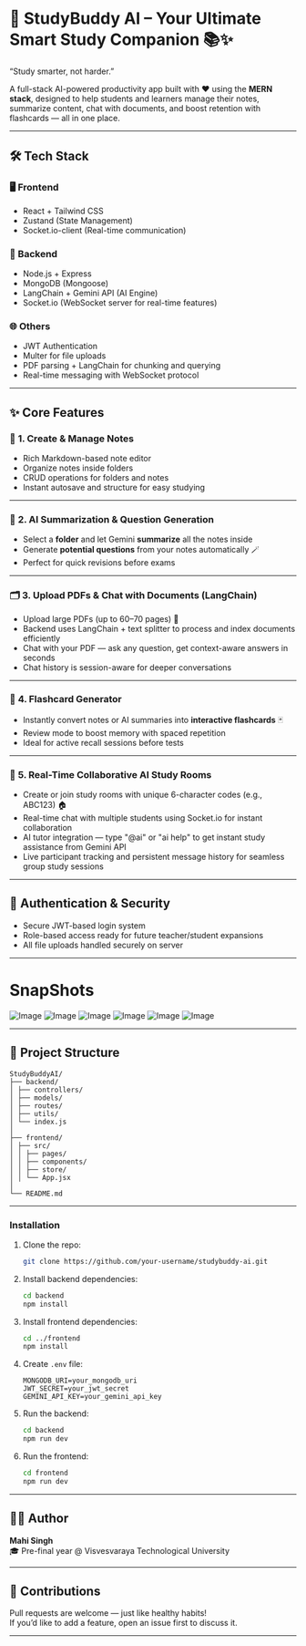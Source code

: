 # 🧠 **StudyBuddy AI** – Your Ultimate Smart Study Companion 📚✨  
“Study smarter, not harder.”

A full-stack AI-powered productivity app built with ❤️ using the **MERN stack**, designed to help students and learners manage their notes, summarize content, chat with documents, and boost retention with flashcards — all in one place.

---

## 🛠 **Tech Stack**

### 🖥️ Frontend  
- React + Tailwind CSS  
- Zustand (State Management)  
- Socket.io-client (Real-time communication)

### 🧠 Backend  
- Node.js + Express  
- MongoDB (Mongoose)  
- LangChain + Gemini API (AI Engine)  
- Socket.io (WebSocket server for real-time features)

### 🌐 Others  
- JWT Authentication  
- Multer for file uploads  
- PDF parsing + LangChain for chunking and querying  
- Real-time messaging with WebSocket protocol  

---

## ✨ **Core Features**

### 📝 **1. Create & Manage Notes**  
- Rich Markdown-based note editor  
- Organize notes inside folders  
- CRUD operations for folders and notes  
- Instant autosave and structure for easy studying

---

### 🧠 **2. AI Summarization & Question Generation**  
- Select a **folder** and let Gemini **summarize** all the notes inside  
- Generate **potential questions** from your notes automatically 🪄  
- Perfect for quick revisions before exams

---

### 🗂 **3. Upload PDFs & Chat with Documents (LangChain)**  
- Upload large PDFs (up to 60–70 pages) 📄  
- Backend uses LangChain + text splitter to process and index documents efficiently  
- Chat with your PDF — ask any question, get context-aware answers in seconds  
- Chat history is session-aware for deeper conversations

---

### 🧠 **4. Flashcard Generator**  
- Instantly convert notes or AI summaries into **interactive flashcards** 🃏  
- Review mode to boost memory with spaced repetition  
- Ideal for active recall sessions before tests

---

### 👥 **5. Real-Time Collaborative AI Study Rooms**  
- Create or join study rooms with unique 6-character codes (e.g., ABC123) 🏠  
- Real-time chat with multiple students using Socket.io for instant collaboration  
- AI tutor integration — type "@ai" or "ai help" to get instant study assistance from Gemini API  
- Live participant tracking and persistent message history for seamless group study sessions

---

## 🔐 **Authentication & Security**  
- Secure JWT-based login system  
- Role-based access ready for future teacher/student expansions  
- All file uploads handled securely on server

---

# SnapShots
![Image](https://drive.google.com/uc?export=view&id=1aK-IT8EISlOz7akh_j8a_vpRgwK_XNyS)
![Image](https://drive.google.com/uc?export=view&id=1GlmEB3tzpiiM41Xxy_EZI8DTpMn4rqqp)
![Image](https://drive.google.com/uc?export=view&id=1MPWQeogbecz4b2nzcyBbOJp_Lu7s2t9S)
![Image](https://drive.google.com/uc?export=view&id=1w4k3R09zTzBEryryIFWuTcDordVXOEbZ)
![Image](https://drive.google.com/uc?export=view&id=1YWS0eVN0mvxjCcT5WRUjDPmulbz0z9Mk)
![Image](https://drive.google.com/uc?export=view&id=1paDT1HT5pcTLRCpSzmzuDTVraBW6pbnY)

---

## 📁 **Project Structure**  
```
StudyBuddyAI/
├── backend/
│ ├── controllers/
│ ├── models/
│ ├── routes/
│ ├── utils/
│ └── index.js
│
├── frontend/
│ ├── src/
│ │ ├── pages/
│ │ ├── components/
│ │ ├── store/
│ │ └── App.jsx
│
└── README.md
```

---

### Installation
1. Clone the repo:
   ```bash
   git clone https://github.com/your-username/studybuddy-ai.git
   ```
2. Install backend dependencies:
   ```bash
   cd backend
   npm install
   ```
3. Install frontend dependencies:
   ```bash
   cd ../frontend
   npm install
   ```
4. Create `.env` file:
   ```
   MONGODB_URI=your_mongodb_uri
   JWT_SECRET=your_jwt_secret
   GEMINI_API_KEY=your_gemini_api_key
   ```
5. Run the backend:
   ```bash
   cd backend
   npm run dev
   ```
7. Run the frontend:
   ```bash
   cd frontend
   npm run dev
   ```
---

## 🧑‍💻 Author
**Mahi Singh**  
🎓 Pre-final year @ Visvesvaraya Technological University  

---

## 🤝 Contributions
Pull requests are welcome — just like healthy habits!  
If you’d like to add a feature, open an issue first to discuss it.

---


